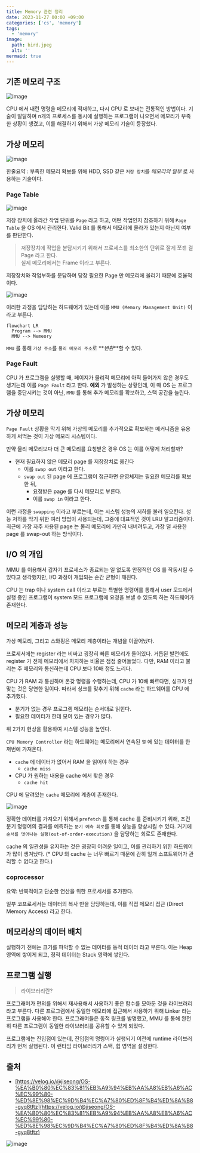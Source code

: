 ```yaml
---
title: Memory 관련 정리
date: 2023-11-27 00:00 +09:00
categories: ['cs', 'memory']
tags:
  - 'memory'
image:
  path: bird.jpeg
  alt: ''
mermaid: true
---
```


<!-- @format -->

## 기존 메모리 구조

![image](https://gist.github.com/assets/30681841/8fb26fb6-3d27-455f-bf4c-1f853e0621ba)

CPU 에서 내린 명령을 메모리에 적재하고, 다시 CPU 로 보내는 전통적인 방법이다. 기술이 발달하며 n개의 프로세스를 동시에 실행하는
프로그램이 나오면서 메모리가 부족한 상황이 생겼고, 이를 해결하기 위해서 가상 메모리 기술이 등장했다.

## 가상 메모리

![image](https://gist.github.com/assets/30681841/9e0ec3ab-c485-439a-aadd-b2ebc7e6dc71)

한줄요약 : 부족한 메모리 확보를 위해 HDD, SSD 같은 `저장 장치`를 _메모리의 일부_ 로 사용하는 기술이다.

### Page Table

![image](https://gist.github.com/assets/30681841/3616dd0f-f69a-42f5-9cc6-4dd8ce69c2e3)

저장 장치에 올라간 작업 단위를 `Page` 라고 하고, 어떤 작업인지 참조하기 위해 `Page Table` 을 OS 에서 관리한다. Valid Bit 를 통해서 메모리에
올라가 있는지 아닌지 여부를 판단한다.

> 저장장치에 작업을 분담시키기 위해서 프로세스를 최소한의 단위로 잘게 쪼갠 걸 Page 라고 한다. <br>
> 실제 메모리에서는 Frame 이라고 부른다.

저장장치와 작업부하를 분담하며 당장 필요한 Page 만 메모리에 올리기 때문에 효율적이다.

![image](https://gist.github.com/assets/30681841/a1d921ab-0636-4461-a121-b4916c2ffb98)

이러한 과정을 담당하는 하드웨어가 있는데 이를 `MMU (Memory Management Unit)` 이라고 부른다.

```mermaid
flowchart LR
  Program --> MMU
  MMU --> Memeory
```

`MMU` 를 통해 `가상 주소`를 `물리 메모리 주소`로 **_변환_**할 수 있다.

### Page Fault

CPU 가 프로그램을 실행할 때, 페이지가 물리적 메모리에 아직 들어가지 않은 경우도 생기는데 이를 `Page Fault` 라고 한다. **예외** 가 발생하는 상황인데,
이 때 OS 는 프로그램을 중단시키는 것이 아닌, `MMU` 를 통해 추가 메모리를 확보하고, 스택 공간을 늘린다.

## 가상 메모리

`Page Fault` 상황을 막기 위해 가상의 메모리를 추가적으로 확보하는 메커니즘을 유용하게 써먹는 것이 가상 메모리 시스템이다.

만약 물리 메모리보다 더 큰 메모리를 요청받은 경우 OS 는 이를 어떻게 처리할까?

- 현재 필요하지 않은 메모리 page 를 저장장치로 옮긴다
  - 이를 `swap out` 이라고 한다.
  - `swap out` 된 page 에 프로그램이 접근하면 운영체제는 필요한 메모리를 확보한 뒤,
    - 요청받은 page 를 다시 메모리로 부른다.
    - 이를 `swap in` 이라고 한다.

이런 과정을 `swapping` 이라고 부르는데, 이는 시스템 성능의 저하를 불러 일으킨다. 성능 저하를 막기 위한 여러 방법이 사용되는데, 그중에 대표적인 것이
LRU 알고리즘이다. 최근에 가장 자주 사용된 page 는 물리 메모리에 가만히 내버려두고, 가장 덜 사용한 page 를 swap-out 하는 방식이다.

## I/O 의 개입

MMU 를 이용해서 갑자기 프로세스가 종료되는 일 없도록 안정적인 OS 를 작동시킬 수 있다고 생각했지만, I/O 과정이 개입되는 순간 균형이 깨진다.

CPU 는 trap 이나 system call 이라고 부르는 특별한 명령어를 통해서 user 모드에서 실행 중인 프로그램이 system 모드 프로그램에 요청을 보낼 수 있도록 하는 하드웨어가 존재한다.

## 메모리 계층과 성능

가상 메모리, 그리고 스와핑은 메모리 계층이라는 개념을 이끌어냈다.

프로세서에는 register 라는 비싸고 굉장히 빠른 메모리가 들어있다. 거듭된 발전에도 register 가 전체 메모리에서 차지하는 비율은 점점 줄어들었다.
다만, RAM 이라고 불리는 주 메모리와 통신하는데 CPU 보다 10배 정도 느리다.

CPU 가 RAM 과 통신하며 온갖 명령을 수행하는데, CPU 가 10배 빠르다면, 싱크가 안맞는 것은 당연한 일이다. 따라서 싱크를 맞추기 위해 `cache` 라는 하드웨어를 CPU 에 추가했다.

- 분기가 없는 경우 프로그램 메모리는 순서대로 읽힌다.
- 필요한 데이터가 한데 모여 있는 경우가 많다.

위 2가지 현상을 활용하여 시스템 성능을 높인다.

`CPU Memory Controller` 라는 하드웨어는 메모리에서 연속된 `열` 에 있는 데이터를 한꺼번에 가져온다.

- `cache` 에 데이터가 없어서 RAM 을 읽어야 하는 경우
  - `cache miss`
- CPU 가 원하는 내용을 cache 에서 찾은 경우
  - `cache hit`

CPU 에 달려있는 `cache` 메모리에 계층이 존재한다.

![image](https://gist.github.com/assets/30681841/c8fbddd9-a071-493c-ba8b-3984dfcfcf00)

정확한 데이터를 가져오기 위해서 `prefetch` 를 통해 cache 를 준비시키기 위해, 조건 분기 명령어의 결과를 예측하는 `분기 예측 회로`를 통해
성능을 향상시킬 수 있다. 거기에 `순서를 벗어나는 실행(out-of-order-execution)` 을 담당하는 회로도 존재한다.

cache 의 일관성을 유지하는 것은 굉장히 어려운 일이고, 이를 관리하기 위한 하드웨어가 많이 생겨났다.
(\* CPU 의 cache 는 너무 빠르기 때문에 감히 일개 소프트웨어가 관리할 수 없다고 한다.)

### coprocessor

요약: 반복적이고 단순한 연산을 위한 프로세서를 추가한다.

일부 코프로세서는 데이터의 복사 만을 담당하는데, 이를 직접 메모리 접근 (Direct Memory Access) 라고 한다.

## 메모리상의 데이터 배치

실행하기 전에는 크기를 파악할 수 없는 데이터를 동적 데이터 라고 부른다. 이는 Heap 영역에 쌓이게 되고, 정적 데이터는 Stack 영역에 쌓인다.

## 프로그램 실행

> 라이브러리란?

프로그래머가 편의를 위해서 재사용해서 사용하기 좋은 함수를 모아둔 것을 라이브러리라고 부른다. 다른 프로그램에서 동일한 메모리에 접근해서 사용하기 위해 Linker 라는 프로그램을 사용해야 한다.
프로그래머들은 동적 링크를 발명했고, MMU 를 통해 완전히 다른 프로그램이 동일한 라이브러리를 공유할 수 있게 되었다.

프로그램에는 진입점이 있는데, 진입점의 명령어가 실행되기 이전에 runtime 라이브러리가 먼저 실행된다. 이 런타임 라이브러리가 스택, 힙 영역을 설정한다.

## 출처

- [https://velog.io/@jiseong/OS-%EA%B0%80%EC%83%81%EB%A9%94%EB%AA%A8%EB%A6%AC%EC%99%80-%ED%8E%98%EC%9D%B4%EC%A7%80%ED%8F%B4%ED%8A%B8-gyq8tftz](https://velog.io/@jiseong/OS-%EA%B0%80%EC%83%81%EB%A9%94%EB%AA%A8%EB%A6%AC%EC%99%80-%ED%8E%98%EC%9D%B4%EC%A7%80%ED%8F%B4%ED%8A%B8-gyq8tftz)

![image](https://gist.github.com/assets/30681841/6874e76c-8e45-4945-a540-f831a6aa48d2)
